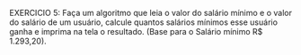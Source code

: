 EXERCICIO 5:
Faça um algoritmo que leia o valor do salário mínimo e o valor do salário de um usuário, calcule quantos salários mínimos esse 
usuário ganha e imprima na tela o resultado. (Base para o Salário mínimo R$ 1.293,20).
